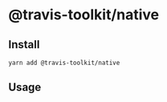 # @travis-toolkit/native


## Install
```shell script
yarn add @travis-toolkit/native
```

## Usage
```javascript

```
